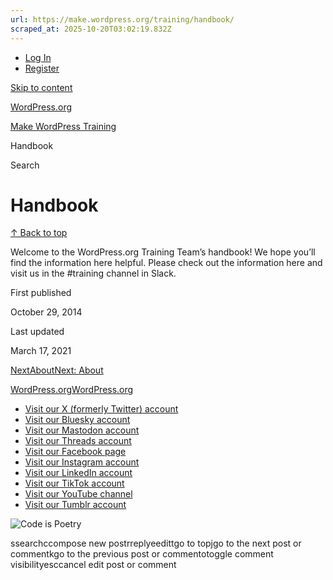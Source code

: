 ```yaml
---
url: https://make.wordpress.org/training/handbook/
scraped_at: 2025-10-20T03:02:19.832Z
---
```


- [Log In](https://login.wordpress.org/?redirect_to=https%3A%2F%2Fmake.wordpress.org%2Ftraining%2Fhandbook%2F&locale=en_US)
- [Register](https://login.wordpress.org/register?locale=en_US)

[Skip to content](https://make.wordpress.org/training/handbook/#wp--skip-link--target)

[WordPress.org](https://wordpress.org/)

[Make WordPress Training](https://make.wordpress.org/training)

Handbook

Search

# Handbook

[↑ Back to top](https://make.wordpress.org/training/handbook/#wp--skip-link--target)

Welcome to the WordPress.org Training Team’s handbook! We hope you’ll find the information here helpful. Please check out the information here and visit us in the #training channel in Slack.

First published

October 29, 2014

Last updated

March 17, 2021

[NextAboutNext: About](https://make.wordpress.org/training/handbook/about/)

[WordPress.org](https://wordpress.org/)[WordPress.org](https://wordpress.org/)

- [Visit our X (formerly Twitter) account](https://www.x.com/WordPress)
- [Visit our Bluesky account](https://bsky.app/profile/wordpress.org)
- [Visit our Mastodon account](https://mastodon.world/@WordPress)
- [Visit our Threads account](https://www.threads.net/@wordpress)
- [Visit our Facebook page](https://www.facebook.com/WordPress/)
- [Visit our Instagram account](https://www.instagram.com/wordpress/)
- [Visit our LinkedIn account](https://www.linkedin.com/company/wordpress)
- [Visit our TikTok account](https://www.tiktok.com/@wordpress)
- [Visit our YouTube channel](https://www.youtube.com/wordpress)
- [Visit our Tumblr account](https://wordpress.tumblr.com/)

![Code is Poetry](https://s.w.org/style/images/code-is-poetry-for-dark-bg.svg)

ssearchccompose new postrreplyeedittgo to topjgo to the next post or commentkgo to the previous post or commentotoggle comment visibilityesccancel edit post or comment